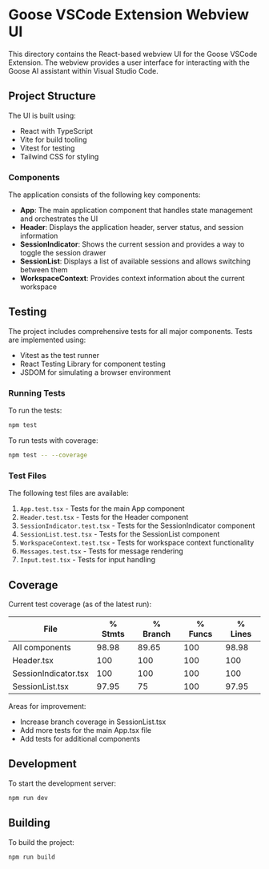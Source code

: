 # Goose VSCode Extension Webview UI

This directory contains the React-based webview UI for the Goose VSCode Extension. The webview provides a user interface for interacting with the Goose AI assistant within Visual Studio Code.

## Project Structure

The UI is built using:
- React with TypeScript
- Vite for build tooling
- Vitest for testing
- Tailwind CSS for styling

### Components

The application consists of the following key components:

- **App**: The main application component that handles state management and orchestrates the UI
- **Header**: Displays the application header, server status, and session information
- **SessionIndicator**: Shows the current session and provides a way to toggle the session drawer
- **SessionList**: Displays a list of available sessions and allows switching between them
- **WorkspaceContext**: Provides context information about the current workspace

## Testing

The project includes comprehensive tests for all major components. Tests are implemented using:
- Vitest as the test runner
- React Testing Library for component testing
- JSDOM for simulating a browser environment

### Running Tests

To run the tests:

```bash
npm test
```

To run tests with coverage:

```bash
npm test -- --coverage
```

### Test Files

The following test files are available:

1. `App.test.tsx` - Tests for the main App component
2. `Header.test.tsx` - Tests for the Header component
3. `SessionIndicator.test.tsx` - Tests for the SessionIndicator component
4. `SessionList.test.tsx` - Tests for the SessionList component
5. `WorkspaceContext.test.tsx` - Tests for workspace context functionality
6. `Messages.test.tsx` - Tests for message rendering
7. `Input.test.tsx` - Tests for input handling

## Coverage

Current test coverage (as of the latest run):

| File                 | % Stmts | % Branch | % Funcs | % Lines |
|----------------------|---------|----------|---------|---------|
| All components       | 98.98   | 89.65    | 100     | 98.98   |
| Header.tsx           | 100     | 100      | 100     | 100     |
| SessionIndicator.tsx | 100     | 100      | 100     | 100     |
| SessionList.tsx      | 97.95   | 75       | 100     | 97.95   |

Areas for improvement:
- Increase branch coverage in SessionList.tsx
- Add more tests for the main App.tsx file
- Add tests for additional components

## Development

To start the development server:

```bash
npm run dev
```

## Building

To build the project:

```bash
npm run build
``` 
